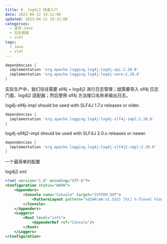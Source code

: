 ```yaml
---
title: 0. log4j2 快速入门
date: 2023-04-12 19:12:00
updated: 2023-04-12 19:12:00
categories:
  - 语言-Java
  - 日志框架
  - sl4f
tags:
  - Java
  - sl4f
---
```


```groovy
dependencies {
  implementation 'org.apache.logging.log4j:log4j-api:2.20.0'
  implementation 'org.apache.logging.log4j:log4j-core:2.20.0'
}
```

实际生产中，我们往往需要 slf4j + log4j2 进行日志管理；就需要导入 slf4j 日志门面、log4j2 适配器；然后使用 slf4j 方法接口名称来输出日志。

log4j-slf4j-impl should be used with SLF4J 1.7.x releases or older.

```groovy
dependencies {
  implementation 'org.apache.logging.log4j:log4j-slf4j-impl:2.20.0'
}
```

log4j-slf4j2-impl should be used with SLF4J 2.0.x releases or newer.

```groovy
dependencies {
  implementation 'org.apache.logging.log4j:log4j-slf4j2-impl:2.20.0'
}
```

一个最简单的配置

log4j2.xml

```xml
<?xml version="1.0" encoding="UTF-8"?>
<Configuration status="WARN">
    <Appenders>
        <Console name="Console" target="SYSTEM_OUT">
            <PatternLayout pattern="%d{HH:mm:ss.SSS} [%t] %-5level %logger{36} - %msg%n"/>
        </Console>
    </Appenders>
    <Loggers>
        <Root level="info">
            <AppenderRef ref="Console"/>
        </Root>
    </Loggers>
</Configuration>
```
